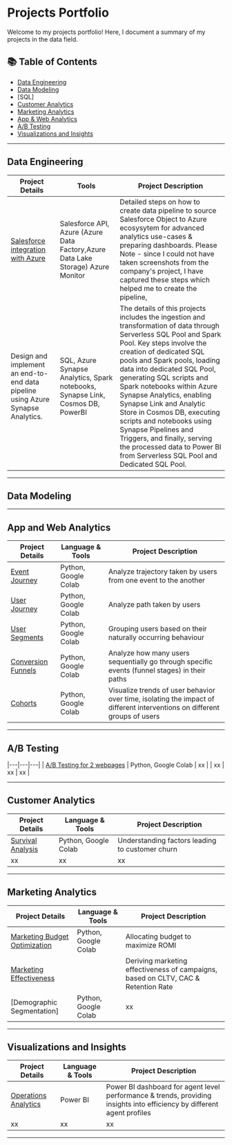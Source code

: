 # Projects Portfolio

Welcome to my projects portfolio! Here, I document a summary of my projects in the data field. 

## 📚 Table of Contents
- [Data Engineering](#data-engineering)
- [Data Modeling](https://github.com/data-craft-01/data_modeling/tree/main)
- [SQL]
- [Customer Analytics](#customer-analytics)
- [Marketing Analytics](#marketing-analytics)
- [App & Web Analytics](#app-and-web-analytics)
- [A/B Testing](#a/b-testing)
- [Visualizations and Insights](#visualizations-and-insights)

***
## Data Engineering

| Project Details | Tools | Project Description |
|---|---|---|
| [Salesforce integration with Azure](https://github.com/data-craft-01/data_engineering/tree/main/salesforce_integration_azure)|Salesforce API, Azure (Azure Data Factory,Azure Data Lake Storage) Azure Monitor|Detailed steps on how to create data pipeline to source Salesforce Object to Azure ecosysytem for advanced analytics use-cases & preparing dashboards. Please Note - since I could not have taken screenshots from the company's project, I have captured these steps which helped me to create the pipeline,|
|Design and implement an end-to-end data pipeline using Azure Synapse Analytics. | SQL, Azure Synapse Analytics, Spark notebooks, Synapse Link, Cosmos DB, PowerBI | The details of this projects includes the ingestion and transformation of data through Serverless SQL Pool and Spark Pool. Key steps involve the creation of dedicated SQL pools and Spark pools, loading data into dedicated SQL Pool, generating SQL scripts and Spark notebooks within Azure Synapse Analytics, enabling Synapse Link and Analytic Store in Cosmos DB, executing scripts and notebooks using Synapse Pipelines and Triggers, and finally, serving the processed data to Power BI from Serverless SQL Pool and Dedicated SQL Pool. |

***
## Data Modeling

***
## App and Web Analytics

| Project Details | Language & Tools | Project Description | 
|---|---|---|
| [Event Journey](https://github.com/data-craft-01/web_analytics/blob/main/1_event_journey.ipynb) | Python, Google Colab | Analyze trajectory taken by users from one event to the another |
| [User Journey](https://github.com/data-craft-01/web_analytics/blob/main/2_user_journey.ipynb) | Python, Google Colab | Analyze path taken by users |
| [User Segments](https://github.com/data-craft-01/web_analytics/blob/main/3_user_segments.ipynb) | Python, Google Colab | Grouping users based on their naturally occurring behaviour |
| [Conversion Funnels](https://github.com/data-craft-01/web_analytics/blob/main/4_conversion_funnels.ipynb) | Python, Google Colab | Analyze how many users sequentially go through specific events (funnel stages) in their paths |
| [Cohorts](https://github.com/data-craft-01/web_analytics/blob/main/5_cohorts.ipynb) | Python, Google Colab | Visualize trends of user behavior over time, isolating the impact of different interventions on different groups of users |

***
## A/B Testing  

|---|---|---|
| [A/B Testing for 2 webpages]() | Python, Google Colab |  xx |
| xx | xx | xx |

***
## Customer Analytics

| Project Details | Language & Tools | Project Description | 
|---|---|---|
| [Survival Analysis](https://github.com/data-craft-01/customer_analytics/tree/main/survival_analysis) | Python, Google Colab | Understanding factors leading to customer churn  |
| xx | xx | xx |

***
## Marketing Analytics

| Project Details | Language & Tools | Project Description | 
|---|---|---|
| [Marketing Budget Optimization](https://github.com/data-craft-01/marketing_analytics/tree/main/marketing_budget_optimization) | Python, Google Colab | Allocating budget to maximize ROMI  |
| [Marketing Effectiveness](https://github.com/data-craft-01/marketing_analytics/blob/main/marketing_effectivenes/readme.md) |  | Deriving marketing effectiveness of campaigns, based on CLTV, CAC & Retention Rate |
| [Demographic Segmentation] | Python, Google Colab | xx |


***
## Visualizations and Insights

| Project Details | Language & Tools | Project Description | 
|---|---|---|
| [Operations Analytics](https://github.com/data-craft-01/visualizations_insights/blob/main/operational_analytics/Service%20Accounts%20Agents%20Dashboard_V2.pbix) | Power BI | Power BI dashboard for agent level performance & trends, providing insights into efficiency by different agent profiles |
| xx | xx | xx |

***
